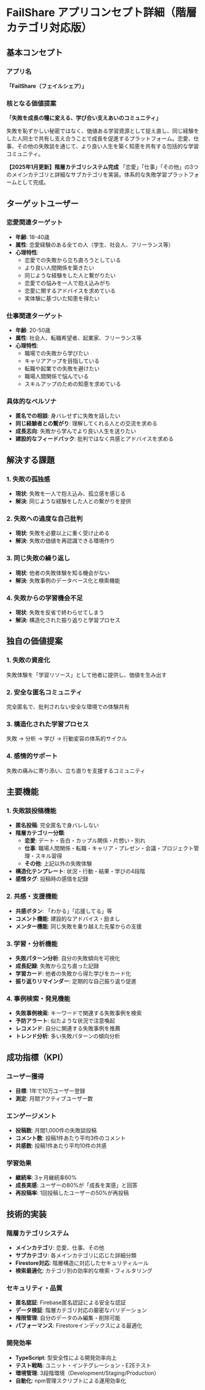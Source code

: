 # FailShare アプリコンセプト詳細（階層カテゴリ対応版）

## 基本コンセプト

### アプリ名
**「FailShare（フェイルシェア）」**

### 核となる価値提案
**「失敗を成長の糧に変える、学び合い支えあいのコミュニティ」**

失敗を恥ずかしい秘密ではなく、価値ある学習資源として捉え直し、同じ経験をした人同士で共有し支え合うことで成長を促進するプラットフォーム。恋愛、仕事、その他の失敗談を通じて、より良い人生を築く知恵を共有する包括的な学習コミュニティ。

**【2025年1月更新】階層カテゴリシステム完成**
「恋愛」「仕事」「その他」の3つのメインカテゴリと詳細なサブカテゴリを実装。体系的な失敗学習プラットフォームとして完成。

## ターゲットユーザー

### 恋愛関連ターゲット
- **年齢**: 18-40歳
- **属性**: 恋愛経験のある全ての人（学生、社会人、フリーランス等）
- **心理特性**: 
  - 恋愛での失敗から立ち直ろうとしている
  - より良い人間関係を築きたい
  - 同じような経験をした人と繋がりたい
  - 恋愛での悩みを一人で抱え込みがち
  - 恋愛に関するアドバイスを求めている
  - 実体験に基づいた知恵を得たい

### 仕事関連ターゲット
- **年齢**: 20-50歳
- **属性**: 社会人、転職希望者、起業家、フリーランス等
- **心理特性**:
  - 職場での失敗から学びたい
  - キャリアアップを目指している
  - 転職や起業での失敗を避けたい
  - 職場人間関係で悩んでいる
  - スキルアップのための知恵を求めている

### 具体的なペルソナ
- **匿名での相談**: 身バレせずに失敗を話したい
- **同じ経験者との繋がり**: 理解してくれる人との交流を求める
- **成長志向**: 失敗から学んでより良い人生を送りたい
- **建設的なフィードバック**: 批判ではなく共感とアドバイスを求める

## 解決する課題

### 1. 失敗の孤独感
- **現状**: 失敗を一人で抱え込み、孤立感を感じる
- **解決**: 同じような経験をした人との繋がりを提供

### 2. 失敗への過度な自己批判
- **現状**: 失敗を必要以上に重く受け止める
- **解決**: 失敗の価値を再認識できる環境作り

### 3. 同じ失敗の繰り返し
- **現状**: 他者の失敗体験を知る機会がない
- **解決**: 失敗事例のデータベース化と検索機能

### 4. 失敗からの学習機会不足
- **現状**: 失敗を反省で終わらせてしまう
- **解決**: 構造化された振り返りと学習プロセス

## 独自の価値提案

### 1. 失敗の資産化
失敗体験を「学習リソース」として他者に提供し、価値を生み出す

### 2. 安全な匿名コミュニティ
完全匿名で、批判されない安全な環境での体験共有

### 3. 構造化された学習プロセス
失敗 → 分析 → 学び → 行動変容の体系的サイクル

### 4. 感情的サポート
失敗の痛みに寄り添い、立ち直りを支援するコミュニティ

## 主要機能

### 1. 失敗談投稿機能
- **匿名投稿**: 完全匿名で身バレしない
- **階層カテゴリー分類**: 
  - **恋愛**: デート・告白・カップル関係・片想い・別れ
  - **仕事**: 職場人間関係・転職・キャリア・プレゼン・会議・プロジェクト管理・スキル習得
  - **その他**: 上記以外の失敗体験
- **構造化テンプレート**: 状況・行動・結果・学びの4段階
- **感情タグ**: 投稿時の感情を記録

### 2. 共感・支援機能
- **共感ボタン**: 「わかる」「応援してる」等
- **コメント機能**: 建設的なアドバイス・励まし
- **メンター機能**: 同じ失敗を乗り越えた先輩からの支援

### 3. 学習・分析機能
- **失敗パターン分析**: 自分の失敗傾向を可視化
- **成長記録**: 失敗から立ち直った記録
- **学習カード**: 他者の失敗から得た学びをカード化
- **振り返りリマインダー**: 定期的な自己振り返り促進

### 4. 事例検索・発見機能
- **失敗事例検索**: キーワードで関連する失敗事例を検索
- **予防アラート**: 似たような状況で注意喚起
- **レコメンド**: 自分に関連する失敗事例を推薦
- **トレンド分析**: 多い失敗パターンの傾向分析

## 成功指標（KPI）

### ユーザー獲得
- **目標**: 1年で10万ユーザー登録
- **測定**: 月間アクティブユーザー数

### エンゲージメント
- **投稿数**: 月間1,000件の失敗談投稿
- **コメント数**: 投稿1件あたり平均3件のコメント
- **共感数**: 投稿1件あたり平均10件の共感

### 学習効果
- **継続率**: 3ヶ月継続率60%
- **成長実感**: ユーザーの80%が「成長を実感」と回答
- **再投稿率**: 1回投稿したユーザーの50%が再投稿

## 技術的実装

### 階層カテゴリシステム
- **メインカテゴリ**: 恋愛、仕事、その他
- **サブカテゴリ**: 各メインカテゴリに応じた詳細分類
- **Firestore対応**: 階層構造に対応したセキュリティルール
- **検索最適化**: カテゴリ別の効率的な検索・フィルタリング

### セキュリティ・品質
- **匿名認証**: Firebase匿名認証による安全な認証
- **データ検証**: 階層カテゴリ対応の厳密なバリデーション
- **権限管理**: 自分のデータのみ編集・削除可能
- **パフォーマンス**: Firestoreインデックスによる最適化

### 開発効率
- **TypeScript**: 型安全性による開発効率向上
- **テスト戦略**: ユニット・インテグレーション・E2Eテスト
- **環境管理**: 3段階環境（Development/Staging/Production）
- **自動化**: npm管理スクリプトによる運用効率化